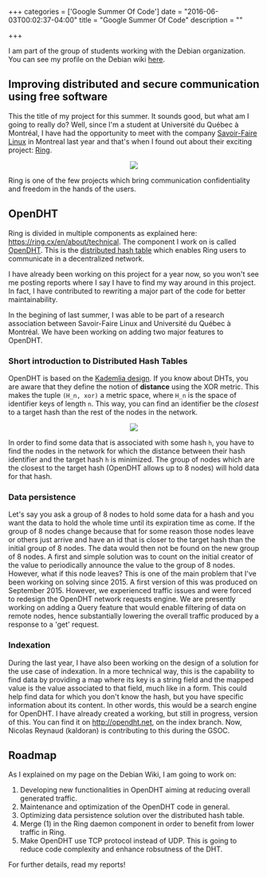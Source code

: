 +++
categories = ['Google Summer Of Code']
date = "2016-06-03T00:02:37-04:00"
title = "Google Summer Of Code"
description = ""

+++

I am part of the group of students working with the Debian organization. You can
see my profile on the Debian wiki [here](https://wiki.debian.org/SummerOfCode2016/StudentApplications/SimonD%C3%A9saulniers).

## Improving distributed and secure communication using free software

This the title of my project for this summer. It sounds good, but what am I
going to really do? Well, since I'm a student at Université du Québec à
Montréal, I have had the opportunity to meet with the company
[Savoir-Faire Linux][] in Montreal last year and that's when I found out about
their exciting project: [Ring][].

<div style="text-align:center"><img src="/img/ring.svg"/></div>

Ring is one of the few projects which bring communication confidentiality and
freedom in the hands of the users.

[Savoir-Faire Linux]: https://savoirfairelinux.com
[Ring]: https://ring.cx

## OpenDHT

Ring is divided in multiple components as explained here:
https://ring.cx/en/about/technical. The component I work on is called
[OpenDHT][]. This is the [distributed hash table][] which enables Ring users to
communicate in a decentralized network.

I have already been working on this project for a year now, so you won't see me
posting reports where I say I have to find my way around in this project. In
fact, I have contributed to rewriting a major part of the code for better
maintainability.

In the begining of last summer, I was able to be part of a research association
between Savoir-Faire Linux and Université du Québec à Montréal. We have been
working on adding two major features to OpenDHT.

### Short introduction to Distributed Hash Tables

OpenDHT is based on the [Kademlia design][]. If you know about DHTs, you are
aware that they define the notion of **distance** using the XOR metric. This
makes the tuple `(H_n, xor)` a metric space, where `H_n` is the space of
identifier keys of length `n`. This way, you can find an identifier be the
*closest* to a target hash than the rest of the nodes in the network.

<div style="text-align:center"><img src="/img/dht.eight.nodes.png"/></div>

In order to find some data that is associated with some hash `h`, you have to
find the nodes in the network for which the distance between their hash
identifier and the target hash `h` is minimized. The group of nodes which are
the closest to the target hash (OpenDHT allows up to 8 nodes) will hold data for
that hash.

[Kademlia design]: https://en.wikipedia.org/wiki/Kademlia

### Data persistence

Let's say you ask a group of 8 nodes to hold some data for a hash and you want
the data to hold the whole time until its expiration time as come. If the group
of 8 nodes change because that for some reason those nodes leave or others just
arrive and have an id that is closer to the target hash than the initial group
of 8 nodes. The data would then not be found on the new group of 8 nodes. A
first and simple solution was to count on the initial creator of the value to
periodically announce the value to the group of 8 nodes. However, what if this
node leaves? This is one of the main problem that I've been working on solving
since 2015. A first version of this was produced on September 2015. However, we
experienced traffic issues and were forced to redesign the OpenDHT network
requests engine. We are presently working on adding a Query feature that would
enable filtering of data on remote nodes, hence substantially lowering the
overall traffic produced by a response to a 'get' request.

### Indexation

During the last year, I have also been working on the design of a solution for
the use case of indexation. In a more technical way, this is the capability to
find data by providing a map where its key is a string field and the mapped
value is the value associated to that field, much like in a form. This could
help find data for which you don't know the hash, but you have specific
information about its content. In other words, this would be a search engine for
OpenDHT. I have already created a working, but still in progress, version of
this. You can find it on http://opendht.net, on the index branch. Now, Nicolas
Reynaud (kaldoran) is contributing to this during the GSOC.

[OpenDHT]: http://opendht.net
[distributed hash table]: https://en.wikipedia.org/wiki/Distributed_hash_table

## Roadmap

As I explained on my page on the Debian Wiki, I am going to work on:

1. Developing new functionalities in OpenDHT aiming at reducing overall
   generated traffic.
2. Maintenance and optimization of the OpenDHT code in general.
3. Optimizing data persistence solution over the distributed hash table.
4. Merge (1) in the Ring daemon component in order to benefit from lower traffic
   in Ring.
5. Make OpenDHT use TCP protocol instead of UDP. This is going to reduce code
   complexity and enhance robsutness of the DHT.

For further details, read my reports!
